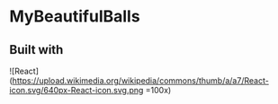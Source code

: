 # MyBeautifulBalls



## Built with

![React](https://upload.wikimedia.org/wikipedia/commons/thumb/a/a7/React-icon.svg/640px-React-icon.svg.png =100x)